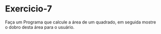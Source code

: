 # Exercicio-7
Faça um Programa que calcule a área de um quadrado, em seguida mostre o dobro desta área para o usuário.
